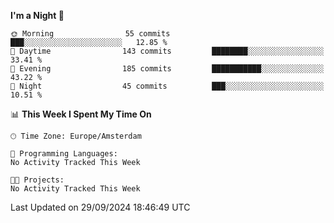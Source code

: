 <!--START_SECTION:waka-->
**I'm a Night 🦉** 

```text
🌞 Morning                55 commits          ███░░░░░░░░░░░░░░░░░░░░░░   12.85 % 
🌆 Daytime                143 commits         ████████░░░░░░░░░░░░░░░░░   33.41 % 
🌃 Evening                185 commits         ███████████░░░░░░░░░░░░░░   43.22 % 
🌙 Night                  45 commits          ███░░░░░░░░░░░░░░░░░░░░░░   10.51 % 
```


📊 **This Week I Spent My Time On** 

```text
🕑︎ Time Zone: Europe/Amsterdam

💬 Programming Languages: 
No Activity Tracked This Week

🐱‍💻 Projects: 
No Activity Tracked This Week
```


 Last Updated on 29/09/2024 18:46:49 UTC
<!--END_SECTION:waka-->
